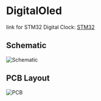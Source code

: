 # DigitalOled
link for STM32 Digital Clock: [STM32](https://drive.google.com/drive/u/0/folders/1rnZt3rR-a3wgAoDKKZfx3in0-_zqJRNr)
## Schematic
![Schematic](https://github.com/noirh8/DigitalOled/assets/128880848/06dbf5ed-2a90-4dc1-96c2-f742a6b4a6ee)
## PCB Layout
![PCB](https://github.com/noirh8/DigitalOled/assets/128880848/c8b2c99a-55c1-4691-83c8-c24b68c958cb)
